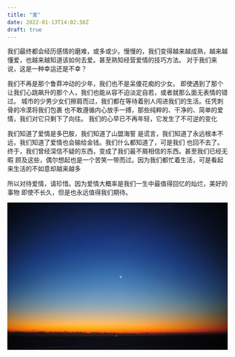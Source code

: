 ```yaml
---
title: "爱"
date: 2022-01-13T14:02:58Z
draft: true
---
```



我们最终都会经历感情的磨难，或多或少。慢慢的，我们变得越来越成熟，越来越懂爱，也越来越知道该如何去爱。甚至熟知经营爱情的技巧方法。
对于我们来说，这是一种幸运还是不幸？

我们不再是那个鲁莽冲动的少年，我们也不是呆傻花痴的少女。
即使遇到了那个让我们心跳飙升的那个人，我们也能从容不迫淡定自若，或者就那么面无表情的错过。
城市的少男少女们擦肩而过，我们都在等待着别人闯进我们的生活。任凭刺骨的冷漠将我们包裹
也不敢遵循内心放手一搏，那些纯粹的、干净的、简单的爱情，我们对它只剩下了向往。
我们的心早已不再年轻，它发生了不可逆的变化

我们知道了爱情是多巴胺，我们知道了山盟海誓
是谎言，我们知道了永远根本不远，我们知道了爱情也会输给金钱。我们什么都知道了，可是我们
也回不去了。终于，我们曾经深信不疑的东西，变成了我们最不屑相信的东西。甚至我们已经无暇
顾及这些，偶尔想起也是一个苦笑一带而过。因为我们都忙着生活，可是看起来生活的不如意却越来越多


所以对待爱情，请珍惜。因为爱情大概率是我们一生中最值得回忆的灿烂，美好的事物
即使不长久，但是也永远值得我们期待。

![20220113232310](https://raw.githubusercontent.com/Gzk738/vps_picgo/master/images/20220113232310.png "我知道，明天太阳依然会照常升起")